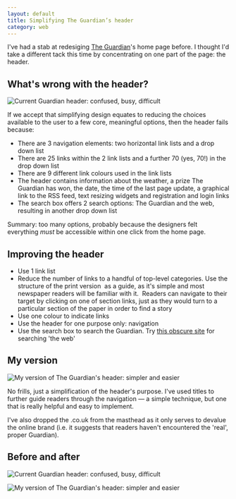 ```yaml
---
layout: default
title: Simplifying The Guardian’s header
category: web
---
```


I've had a stab at redesiging [The Guardian](http://guardian.co.uk)'s home page before. I thought I'd take a different tack this time by concentrating on one part of the page: the header.

## What's wrong with the header?

![Current Guardian header: confused, busy, difficult](http://farm4.static.flickr.com/3095/2871554755_1f5b165ed8_o.jpg)

If we accept that simplifying design equates to reducing the choices available to the user to a few core, meaningful options, then the header fails because:

* There are 3 navigation elements: two horizontal link lists and a drop down list
* There are 25 links within the 2 link lists and a further 70 (yes, 70!) in the drop down list
* There are 9 different link colours used in the link lists
* The header contains information about the weather, a prize The Guardian has won, the date, the time of the last page update, a graphical link to the RSS feed, text resizing widgets and registration and login links
* The search box offers 2 search options: The Guardian and the web, resulting in another drop down list


Summary: too many options, probably because the designers felt everything _must_ be accessible within one click from the home page.


## Improving the header

* Use 1 link list
* Reduce the number of links to a handful of top-level categories. Use the structure of the print version  as a guide, as it's simple and most newspaper readers will be familiar with it.  Readers can navigate to their target by clicking on one of section links, just as they would turn to a particular section of the paper in order to find a story
* Use one colour to indicate links
* Use the header for one purpose only: navigation
* Use the search box to search the Guardian. Try [this obscure site](http://google.co.uk) for searching 'the web'

## My version

![My version of The Guardian's header: simpler and easier](http://farm4.static.flickr.com/3100/2872393384_208b474c7c_o.jpg)

No frills, just a simplification of the header's purpose. I've used titles to further guide readers through the navigation — a simple technique, but one that is really helpful and easy to implement.

I've also dropped the .co.uk from the masthead as it only serves to devalue the online brand (i.e. it suggests that readers haven't encountered the 'real', proper Guardian).

## Before and after

![Current Guardian header: confused, busy, difficult](http://farm4.static.flickr.com/3095/2871554755_1f5b165ed8_o.jpg)

![My version of The Guardian's header: simpler and easier](http://farm4.static.flickr.com/3100/2872393384_208b474c7c_o.jpg)

